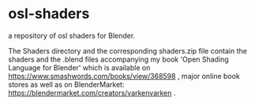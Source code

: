 osl-shaders
===========

a repository of osl shaders for Blender.

The Shaders directory and the corresponding shaders.zip file contain the shaders and the .blend files accompanying my book 'Open Shading Language for Blender' which is available on https://www.smashwords.com/books/view/368598 , major online book stores as well as on BlenderMarket: https://blendermarket.com/creators/varkenvarken .
